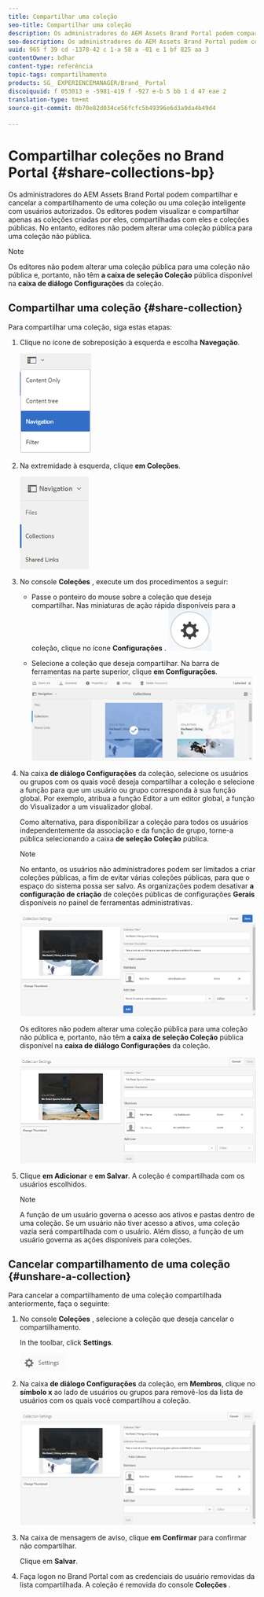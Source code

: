 ```yaml
---
title: Compartilhar uma coleção
seo-title: Compartilhar uma coleção
description: Os administradores do AEM Assets Brand Portal podem compartilhar e cancelar a compartilhamento de uma coleção ou uma coleção inteligente com usuários autorizados. Os editores podem visualizar e compartilhar apenas as coleções criadas por eles, compartilhadas com eles e coleções públicas.
seo-description: Os administradores do AEM Assets Brand Portal podem compartilhar e cancelar a compartilhamento de uma coleção ou uma coleção inteligente com usuários autorizados. Os editores podem visualizar e compartilhar apenas as coleções criadas por eles, compartilhadas com eles e coleções públicas.
uuid: 965 f 39 cd -1378-42 c 1-a 58 a -01 e 1 bf 825 aa 3
contentOwner: bdhar
content-type: referência
topic-tags: compartilhamento
products: SG_ EXPERIENCEMANAGER/Brand_ Portal
discoiquuid: f 053013 e -5981-419 f -927 e-b 5 bb 1 d 47 eae 2
translation-type: tm+mt
source-git-commit: 0b70e82d034ce56fcfc5b49396e6d3a9da4b49d4

---
```



# Compartilhar coleções no Brand Portal {#share-collections-bp}

Os administradores do AEM Assets Brand Portal podem compartilhar e cancelar a compartilhamento de uma coleção ou uma coleção inteligente com usuários autorizados. Os editores podem visualizar e compartilhar apenas as coleções criadas por eles, compartilhadas com eles e coleções públicas. No entanto, editores não podem alterar uma coleção pública para uma coleção não pública.

>[!NOTE]
>
>Os editores não podem alterar uma coleção pública para uma coleção não pública e, portanto, não têm **a caixa de seleção Coleção** pública disponível na **caixa de diálogo Configurações** da coleção.

## Compartilhar uma coleção {#share-collection}

Para compartilhar uma coleção, siga estas etapas:

1. Clique no ícone de sobreposição à esquerda e escolha **Navegação**.

   ![](assets/contenttree-1.png)

1. Na extremidade à esquerda, clique **em Coleções**.

   ![](assets/access_collections.png)

1. No console **Coleções** , execute um dos procedimentos a seguir:

   * Passe o ponteiro do mouse sobre a coleção que deseja compartilhar. Nas miniaturas de ação rápida disponíveis para a coleção, clique no ícone **Configurações** .
   ![](assets/settings_thumbnail.png)

   * Selecione a coleção que deseja compartilhar. Na barra de ferramentas na parte superior, clique **em Configurações**.
   ![](assets/collection-sharing.png)

1. Na caixa **de diálogo Configurações** da coleção, selecione os usuários ou grupos com os quais você deseja compartilhar a coleção e selecione a função para que um usuário ou grupo corresponda à sua função global. Por exemplo, atribua a função Editor a um editor global, a função do Visualizador a um visualizador global.

   Como alternativa, para disponibilizar a coleção para todos os usuários independentemente da associação e da função de grupo, torne-a pública selecionando a caixa **de seleção Coleção** pública.

   >[!NOTE]
   >
   >No entanto, os usuários não administradores podem ser limitados a criar coleções públicas, a fim de evitar várias coleções públicas, para que o espaço do sistema possa ser salvo. As organizações podem desativar **a configuração de criação** de coleções públicas de configurações **Gerais** disponíveis no painel de ferramentas administrativas.

   ![](assets/collection_sharingadduser.png)

   Os editores não podem alterar uma coleção pública para uma coleção não pública e, portanto, não têm **a caixa de seleção Coleção** pública disponível na **caixa de diálogo Configurações** da coleção.

   ![](assets/collection-setting-editor.png)

1. Clique **em Adicionar** e **em Salvar**. A coleção é compartilhada com os usuários escolhidos.

   >[!NOTE]
   >
   >A função de um usuário governa o acesso aos ativos e pastas dentro de uma coleção. Se um usuário não tiver acesso a ativos, uma coleção vazia será compartilhada com o usuário. Além disso, a função de um usuário governa as ações disponíveis para coleções.

## Cancelar compartilhamento de uma coleção {#unshare-a-collection}

Para cancelar a compartilhamento de uma coleção compartilhada anteriormente, faça o seguinte:

1. No console **Coleções** , selecione a coleção que deseja cancelar o compartilhamento.

   In the toolbar, click **Settings**.

   ![](assets/collection_settings.png)

1. Na caixa **de diálogo Configurações** da coleção, em **Membros**, clique no **símbolo x** ao lado de usuários ou grupos para removê-los da lista de usuários com os quais você compartilhou a coleção.

   ![](assets/unshare_collection.png)

1. Na caixa de mensagem de aviso, clique **em Confirmar** para confirmar não compartilhar.

   Clique em **Salvar**.

1. Faça logon no Brand Portal com as credenciais do usuário removidas da lista compartilhada. A coleção é removida do console **Coleções** .
